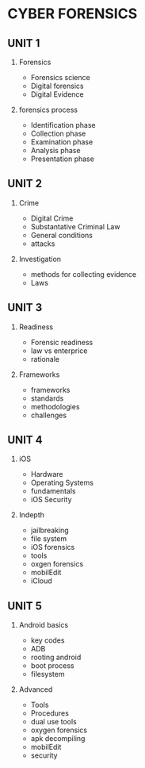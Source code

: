 # CYBER FORENSICS

## UNIT 1

1. Forensics
    - Forensics science
    - Digital forensics
    - Digital Evidence

2. forensics process
    - Identification phase
    - Collection phase
    - Examination phase
    - Analysis phase
    - Presentation phase

## UNIT 2

1. Crime
    - Digital Crime
    - Substantative Criminal Law
    - General conditions
    - attacks

2. Investigation
    - methods for collecting evidence
    - Laws

## UNIT 3

1. Readiness
    - Forensic readiness
    - law vs enterprice
    - rationale 

2. Frameworks
    - frameworks
    - standards
    - methodologies
    - challenges

## UNIT 4

1. iOS
    - Hardware
    - Operating Systems
    - fundamentals
    - iOS Security

2. Indepth 
    - jailbreaking
    - file system
    - iOS forensics
    - tools
    - oxgen forensics
    - mobilEdit
    - iCloud

## UNIT 5

1. Android basics
    - key codes
    - ADB
    - rooting android
    - boot process
    - filesystem

2. Advanced
    - Tools
    - Procedures
    - dual use tools
    - oxygen forensics
    - apk decompiling
    - mobilEdit
    - security

